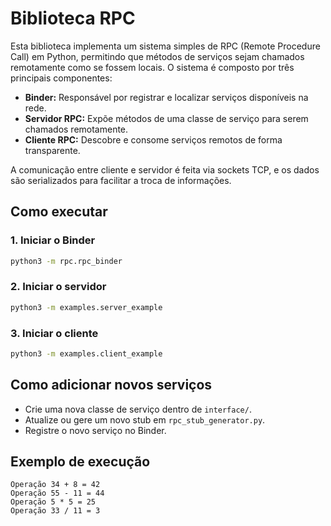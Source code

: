 # Biblioteca RPC

Esta biblioteca implementa um sistema simples de RPC (Remote Procedure Call) em Python, permitindo que métodos de serviços sejam chamados remotamente como se fossem locais. O sistema é composto por três principais componentes:

- **Binder:** Responsável por registrar e localizar serviços disponíveis na rede.
- **Servidor RPC:** Expõe métodos de uma classe de serviço para serem chamados remotamente.
- **Cliente RPC:** Descobre e consome serviços remotos de forma transparente.

A comunicação entre cliente e servidor é feita via sockets TCP, e os dados são serializados para facilitar a troca de informações.

## Como executar

### 1. Iniciar o Binder
```bash
python3 -m rpc.rpc_binder
```

### 2. Iniciar o servidor
```bash
python3 -m examples.server_example
```

### 3. Iniciar o cliente
```bash
python3 -m examples.client_example
```

## Como adicionar novos serviços

- Crie uma nova classe de serviço dentro de `interface/`.
- Atualize ou gere um novo stub em `rpc_stub_generator.py`.
- Registre o novo serviço no Binder.

## Exemplo de execução
```
Operação 34 + 8 = 42
Operação 55 - 11 = 44
Operação 5 * 5 = 25
Operação 33 / 11 = 3
```
